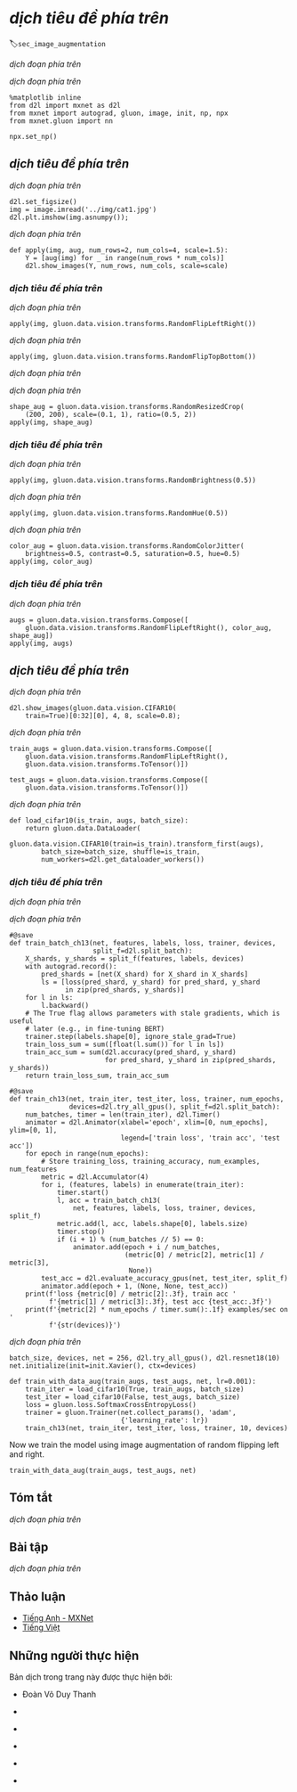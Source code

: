 <!-- ===================== Bắt đầu dịch Phần 1 ==================== -->
<!-- ========================================= REVISE PHẦN 1 - BẮT ĐẦU =================================== -->

<!--
# Image Augmentation
-->

# *dịch tiêu đề phía trên*
:label:`sec_image_augmentation`



<!--
We mentioned that large-scale datasets are prerequisites for the successful application of deep neural networks in :numref:`sec_alexnet`.
Image augmentation technology expands the scale of training datasets by making a series of random changes to the training images to produce similar, but different, training examples.
Another way to explain image augmentation is that randomly changing training examples can reduce a model's dependence on certain properties, thereby improving its capability for generalization.
For example, we can crop the images in different ways, so that the objects of interest appear in different positions, reducing the model's dependence on the position where objects appear.
We can also adjust the brightness, color, and other factors to reduce model's sensitivity to color.
It can be said that image augmentation technology contributed greatly to the success of AlexNet.
In this section, we will discuss this technology, which is widely used in computer vision.
-->

*dịch đoạn phía trên*



<!--
First, import the packages or modules required for the experiment in this section.
-->

*dịch đoạn phía trên*



```{.python .input  n=1}
%matplotlib inline
from d2l import mxnet as d2l
from mxnet import autograd, gluon, image, init, np, npx
from mxnet.gluon import nn

npx.set_np()
```


<!--
## Common Image Augmentation Method
-->

## *dịch tiêu đề phía trên*


<!--
In this experiment, we will use an image with a shape of $400\times 500$ as an example.
-->

*dịch đoạn phía trên*


```{.python .input  n=2}
d2l.set_figsize()
img = image.imread('../img/cat1.jpg')
d2l.plt.imshow(img.asnumpy());
```


<!--
Most image augmentation methods have a certain degree of randomness.
To make it easier for us to observe the effect of image augmentation, we next define the auxiliary function `apply`.
This function runs the image augmentation method `aug` multiple times on the input image `img` and shows all results.
-->

*dịch đoạn phía trên*



```{.python .input  n=3}
def apply(img, aug, num_rows=2, num_cols=4, scale=1.5):
    Y = [aug(img) for _ in range(num_rows * num_cols)]
    d2l.show_images(Y, num_rows, num_cols, scale=scale)
```

<!-- ===================== Kết thúc dịch Phần 1 ===================== -->

<!-- ===================== Bắt đầu dịch Phần 2 ===================== -->

<!--
### Flipping and Cropping
-->

### *dịch tiêu đề phía trên*


<!--
Flipping the image left and right usually does not change the category of the object.
This is one of the earliest and most widely used methods of image augmentation.
Next, we use the `transforms` module to create the `RandomFlipLeftRight` instance, which introduces a 50% chance that the image is flipped left and right.
-->

*dịch đoạn phía trên*



```{.python .input  n=4}
apply(img, gluon.data.vision.transforms.RandomFlipLeftRight())
```


<!--
Flipping up and down is not as commonly used as flipping left and right.
However, at least for this example image, flipping up and down does not hinder recognition.
Next, we create a `RandomFlipTopBottom` instance for a 50% chance of flipping the image up and down.
-->

*dịch đoạn phía trên*



```{.python .input  n=5}
apply(img, gluon.data.vision.transforms.RandomFlipTopBottom())
```


<!--
In the example image we used, the cat is in the middle of the image, but this may not be the case for all images.
In :numref:`sec_pooling`, we explained that the pooling layer can reduce the sensitivity of the convolutional layer to the target location.
In addition, we can make objects appear at different positions in the image in different proportions by randomly cropping the image.
This can also reduce the sensitivity of the model to the target position.
-->

*dịch đoạn phía trên*



<!--
In the following code, we randomly crop a region with an area of 10% to 100% of the original area, and the ratio of width to height of the region is randomly selected from between 0.5 and 2.
Then, the width and height of the region are both scaled to 200 pixels.
Unless otherwise stated, the random number between $a$ and $b$ in this section refers to a continuous value obtained by uniform sampling in the interval $[a, b]$.
-->

*dịch đoạn phía trên*



```{.python .input  n=6}
shape_aug = gluon.data.vision.transforms.RandomResizedCrop(
    (200, 200), scale=(0.1, 1), ratio=(0.5, 2))
apply(img, shape_aug)
```

<!-- ===================== Kết thúc dịch Phần 2 ===================== -->

<!-- ===================== Bắt đầu dịch Phần 3 ===================== -->

<!--
### Changing the Color
-->

### *dịch tiêu đề phía trên*


<!--
Another augmentation method is changing colors.
We can change four aspects of the image color: brightness, contrast, saturation, and hue.
In the example below, we randomly change the brightness of the image to a value between 50% ($1-0.5$) and 150% ($1+0.5$) of the original image.
-->

*dịch đoạn phía trên*



```{.python .input  n=7}
apply(img, gluon.data.vision.transforms.RandomBrightness(0.5))
```


<!--
Similarly, we can randomly change the hue of the image.
-->

*dịch đoạn phía trên*


```{.python .input  n=8}
apply(img, gluon.data.vision.transforms.RandomHue(0.5))
```


<!--
We can also create a `RandomColorJitter` instance and set how to randomly change the `brightness`, `contrast`, `saturation`, and `hue` of the image at the same time.
-->

*dịch đoạn phía trên*



```{.python .input  n=9}
color_aug = gluon.data.vision.transforms.RandomColorJitter(
    brightness=0.5, contrast=0.5, saturation=0.5, hue=0.5)
apply(img, color_aug)
```


<!--
### Overlying Multiple Image Augmentation Methods
-->

### *dịch tiêu đề phía trên*


<!--
In practice, we will overlay multiple image augmentation methods.
We can overlay the different image augmentation methods defined above and apply them to each image by using a `Compose` instance.
-->

*dịch đoạn phía trên*



```{.python .input  n=10}
augs = gluon.data.vision.transforms.Compose([
    gluon.data.vision.transforms.RandomFlipLeftRight(), color_aug, shape_aug])
apply(img, augs)
```

<!-- ===================== Kết thúc dịch Phần 3 ===================== -->

<!-- ===================== Bắt đầu dịch Phần 4 ===================== -->

<!-- ========================================= REVISE PHẦN 1 - KẾT THÚC ===================================-->

<!-- ========================================= REVISE PHẦN 2 - BẮT ĐẦU ===================================-->

<!--
## Using an Image Augmentation Training Model
-->

## *dịch tiêu đề phía trên*


<!--
Next, we will look at how to apply image augmentation in actual training.
Here, we use the CIFAR-10 dataset, instead of the Fashion-MNIST dataset we have been using.
This is because the position and size of the objects in the Fashion-MNIST dataset have been normalized, and the differences in color and size of the objects in CIFAR-10 dataset are more significant.
The first 32 training images in the CIFAR-10 dataset are shown below.
-->

*dịch đoạn phía trên*



```{.python .input  n=11}
d2l.show_images(gluon.data.vision.CIFAR10(
    train=True)[0:32][0], 4, 8, scale=0.8);
```


<!--
In order to obtain definitive results during prediction, we usually only apply image augmentation to the training example, and do not use image augmentation with random operations during prediction.
Here, we only use the simplest random left-right flipping method.
In addition, we use a `ToTensor` instance to convert minibatch images into the format required by MXNet, 
i.e., 32-bit floating point numbers with the shape of (batch size, number of channels, height, width) and value range between 0 and 1.
-->

*dịch đoạn phía trên*



```{.python .input  n=12}
train_augs = gluon.data.vision.transforms.Compose([
    gluon.data.vision.transforms.RandomFlipLeftRight(),
    gluon.data.vision.transforms.ToTensor()])

test_augs = gluon.data.vision.transforms.Compose([
    gluon.data.vision.transforms.ToTensor()])
```


<!--
Next, we define an auxiliary function to make it easier to read the image and apply image augmentation.
The `transform_first` function provided by Gluon's dataset applies image augmentation to the first element of each training example (image and label), i.e., the element at the top of the image.
For detailed descriptions of `DataLoader`, refer to :numref:`sec_fashion_mnist`.
-->

*dịch đoạn phía trên*



```{.python .input  n=13}
def load_cifar10(is_train, augs, batch_size):
    return gluon.data.DataLoader(
        gluon.data.vision.CIFAR10(train=is_train).transform_first(augs),
        batch_size=batch_size, shuffle=is_train,
        num_workers=d2l.get_dataloader_workers())
```

<!-- ===================== Kết thúc dịch Phần 4 ===================== -->

<!-- ===================== Bắt đầu dịch Phần 5 ===================== -->

<!--
### Using a Multi-GPU Training Model
-->

### *dịch tiêu đề phía trên*


<!--
We train the ResNet-18 model described in :numref:`sec_resnet` on the
CIFAR-10 dataset. We will also apply the methods described in
:numref:`sec_multi_gpu_concise` and use a multi-GPU training model.
-->

*dịch đoạn phía trên*


<!--
Next, we define the training function to train and evaluate the model using multiple GPUs.
-->

*dịch đoạn phía trên*


```{.python .input  n=14}
#@save
def train_batch_ch13(net, features, labels, loss, trainer, devices,
                     split_f=d2l.split_batch):
    X_shards, y_shards = split_f(features, labels, devices)
    with autograd.record():
        pred_shards = [net(X_shard) for X_shard in X_shards]
        ls = [loss(pred_shard, y_shard) for pred_shard, y_shard
              in zip(pred_shards, y_shards)]
    for l in ls:
        l.backward()
    # The True flag allows parameters with stale gradients, which is useful
    # later (e.g., in fine-tuning BERT)
    trainer.step(labels.shape[0], ignore_stale_grad=True)
    train_loss_sum = sum([float(l.sum()) for l in ls])
    train_acc_sum = sum(d2l.accuracy(pred_shard, y_shard)
                        for pred_shard, y_shard in zip(pred_shards, y_shards))
    return train_loss_sum, train_acc_sum
```

```{.python .input  n=16}
#@save
def train_ch13(net, train_iter, test_iter, loss, trainer, num_epochs,
               devices=d2l.try_all_gpus(), split_f=d2l.split_batch):
    num_batches, timer = len(train_iter), d2l.Timer()
    animator = d2l.Animator(xlabel='epoch', xlim=[0, num_epochs], ylim=[0, 1],
                            legend=['train loss', 'train acc', 'test acc'])
    for epoch in range(num_epochs):
        # Store training_loss, training_accuracy, num_examples, num_features
        metric = d2l.Accumulator(4)
        for i, (features, labels) in enumerate(train_iter):
            timer.start()
            l, acc = train_batch_ch13(
                net, features, labels, loss, trainer, devices, split_f)
            metric.add(l, acc, labels.shape[0], labels.size)
            timer.stop()
            if (i + 1) % (num_batches // 5) == 0:
                animator.add(epoch + i / num_batches,
                             (metric[0] / metric[2], metric[1] / metric[3],
                              None))
        test_acc = d2l.evaluate_accuracy_gpus(net, test_iter, split_f)
        animator.add(epoch + 1, (None, None, test_acc))
    print(f'loss {metric[0] / metric[2]:.3f}, train acc '
          f'{metric[1] / metric[3]:.3f}, test acc {test_acc:.3f}')
    print(f'{metric[2] * num_epochs / timer.sum():.1f} examples/sec on '
          f'{str(devices)}')
```




<!--
Now, we can define the `train_with_data_aug` function to use image augmentation to train the model.
This function obtains all available GPUs and uses Adam as the optimization algorithm for training.
It then applies image augmentation to the training dataset, and finally calls the `train` function just defined to train and evaluate the model.
-->

*dịch đoạn phía trên*



```{.python .input  n=18}
batch_size, devices, net = 256, d2l.try_all_gpus(), d2l.resnet18(10)
net.initialize(init=init.Xavier(), ctx=devices)

def train_with_data_aug(train_augs, test_augs, net, lr=0.001):
    train_iter = load_cifar10(True, train_augs, batch_size)
    test_iter = load_cifar10(False, test_augs, batch_size)
    loss = gluon.loss.SoftmaxCrossEntropyLoss()
    trainer = gluon.Trainer(net.collect_params(), 'adam',
                            {'learning_rate': lr})
    train_ch13(net, train_iter, test_iter, loss, trainer, 10, devices)
```

Now we train the model using image augmentation of random flipping left and right.

```{.python .input  n=19}
train_with_data_aug(train_augs, test_augs, net)
```



## Tóm tắt

<!--
* Image augmentation generates random images based on existing training data to cope with overfitting.
* In order to obtain definitive results during prediction, we usually only apply image augmentation to the training example, and do not use image augmentation with random operations during prediction.
* We can obtain classes related to image augmentation from Gluon's `transforms` module.
-->

*dịch đoạn phía trên*


## Bài tập

<!--
1. Train the model without using image augmentation: `train_with_data_aug(no_aug, no_aug)`.
Compare training and testing accuracy when using and not using image augmentation.
Can this comparative experiment support the argument that image augmentation can mitigate overfitting? Why?
2. Add different image augmentation methods in model training based on the CIFAR-10 dataset. Observe the implementation results.
3. With reference to the MXNet documentation, what other image augmentation methods are provided in Gluon's `transforms` module?
-->

*dịch đoạn phía trên*

<!-- ===================== Kết thúc dịch Phần 5 ===================== -->
<!-- ========================================= REVISE PHẦN 2 - KẾT THÚC ===================================-->


## Thảo luận
* [Tiếng Anh - MXNet](https://discuss.d2l.ai/t/367)
* [Tiếng Việt](https://forum.machinelearningcoban.com/c/d2l)


## Những người thực hiện
Bản dịch trong trang này được thực hiện bởi:
<!--
Tác giả của mỗi Pull Request điền tên mình và tên những người review mà bạn thấy
hữu ích vào từng phần tương ứng. Mỗi dòng một tên, bắt đầu bằng dấu `*`.

Tên đầy đủ của các reviewer có thể được tìm thấy tại https://github.com/aivivn/d2l-vn/blob/master/docs/contributors_info.md
-->

* Đoàn Võ Duy Thanh
<!-- Phần 1 -->
* 

<!-- Phần 2 -->
* 

<!-- Phần 3 -->
* 

<!-- Phần 4 -->
* 

<!-- Phần 5 -->
* 



